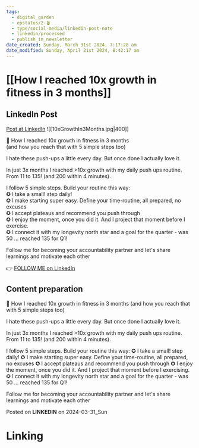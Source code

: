 ```yaml
---
tags:
  - digital_garden
  - epstatus/2-🪴
  - type/social-media/linkedIn-post-note
  - linkedin/processed
  - publish_in_newsletter
date_created: Sunday, March 31st 2024, 7:17:28 am
date_modified: Sunday, April 21st 2024, 8:42:17 am
---
```

# [[How I reached 10x growth in fitness in 3 months]]
## LinkedIn Post
[Post at LinkedIn](https://www.linkedin.com/posts/sebastiankamilli_how-i-reached-10x-growth-in-fitness-in-activity-7180096813796855808-ajz5?utm_source=share&utm_medium=member_desktop)
![[10xGrowthIn3Months.jpg|400]]

💪 How I reached 10x growth in fitness in 3 months  
(and how you reach that with 5 simple steps too)  
  
I hate these push-ups a little every day. But once done I actually love it.  
  
In just 3x months I reached >10x growth with my daily push ups routine. From 11 to 135! (and 200 within 4 minutes).  
  
I follow 5 simple steps. Build your routine this way:  
✪ I take a small! step daily!  
✪ I make starting super easy. Define your time-routine, all prepared, no excuses  
✪ I accept plateaus and recommend you push through  
✪ I enjoy the moment, once you did it. And I project that moment before I exercise.  
✪ I connect it with my longevity north star and a goal for the quarter - was 50 ... reached 135 for Q1!  
  
Follow me for becoming your accountability partner and let's share learnings and motivate each other

👉 [FOLLOW ME on LinkedIn](https://www.linkedin.com/comm/mynetwork/discovery-see-all?usecase=PEOPLE_FOLLOWS&followMember=sebastiankamilli)

## Content preparation
💪 How I reached 10x growth in fitness in 3 months
(and how you reach that with 5 simple steps too) 

I hate these push-ups a little every day. But once done I actually love it. 

In just 3x months I reached >10x growth with my daily push ups routine. From 11 to 135! (and 200 within 4 minutes). 

I follow 5 simple steps. Build your routine this way: 
✪ I take a small! step daily!
✪ I make starting super easy. Define your time-routine, all prepared, no excuses
✪ I accept plateaus and recommend you push through
✪ I enjoy the moment, once you did it. And I project that moment before I exercising.
✪ I connect it with my longevity north star and a goal for the quarter - was 50 ... reached 135 for Q1!

Follow me for becoming your accountability partner and let's share learnings and motivate each other

Posted on **LINKEDIN** on 2024-03-31_Sun
# Linking